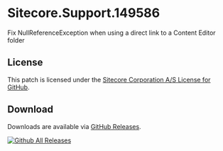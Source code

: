 # Sitecore.Support.149586
Fix NullReferenceException when using a direct link to a Content Editor folder

## License  
This patch is licensed under the [Sitecore Corporation A/S License for GitHub](https://github.com/sitecoresupport/Sitecore.Support.149586/blob/master/LICENSE).  

## Download  
Downloads are available via [GitHub Releases](https://github.com/sitecoresupport/Sitecore.Support.149586/releases).  

[![Github All Releases](https://img.shields.io/github/downloads/SitecoreSupport/Sitecore.Support.149586/total.svg)](https://github.com/SitecoreSupport/Sitecore.Support.149586/releases)
